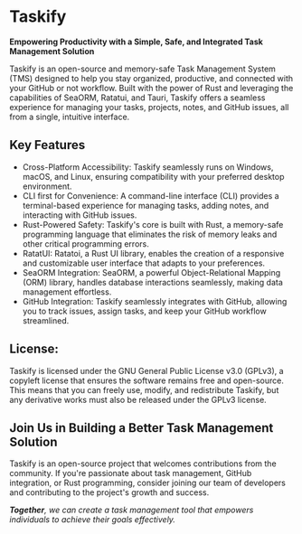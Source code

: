 # Taskify
**Empowering Productivity with a Simple, Safe, and Integrated Task Management Solution**  

Taskify is an open-source and memory-safe Task Management System (TMS) designed to help you stay organized, productive, and connected with your GitHub or not workflow. Built with the power of Rust and leveraging the capabilities of SeaORM, Ratatui, and Tauri, Taskify offers a seamless experience for managing your tasks, projects, notes, and GitHub issues, all from a single, intuitive interface.

## Key Features
+ Cross-Platform Accessibility: Taskify seamlessly runs on Windows, macOS, and Linux, ensuring compatibility with your preferred desktop environment.
+ CLI first for Convenience: A command-line interface (CLI) provides a terminal-based experience for managing tasks, adding notes, and interacting with GitHub issues.
+ Rust-Powered Safety: Taskify's core is built with Rust, a memory-safe programming language that eliminates the risk of memory leaks and other critical programming errors.
+ RatatUI: Ratatoi, a Rust UI library, enables the creation of a responsive and customizable user interface that adapts to your preferences.
+ SeaORM Integration: SeaORM, a powerful Object-Relational Mapping (ORM) library, handles database interactions seamlessly, making data management effortless.
+ GitHub Integration: Taskify seamlessly integrates with GitHub, allowing you to track issues, assign tasks, and keep your GitHub workflow streamlined.

## License:
Taskify is licensed under the GNU General Public License v3.0 (GPLv3), a copyleft license that ensures the software remains free and open-source. This means that you can freely use, modify, and redistribute Taskify, but any derivative works must also be released under the GPLv3 license.

## Join Us in Building a Better Task Management Solution
Taskify is an open-source project that welcomes contributions from the community. If you're passionate about task management, GitHub integration, or Rust programming, consider joining our team of developers and contributing to the project's growth and success.

_**Together**, we can create a task management tool that empowers individuals to achieve their goals effectively._

